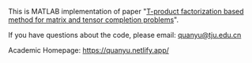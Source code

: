 This is MATLAB implementation of paper "[T-product factorization based method for matrix and tensor completion problems](https://doi.org/10.1007/s10589-022-00439-y)".

If you have questions about the code, please email: quanyu@tju.edu.cn

Academic Homepage: https://quanyu.netlify.app/
